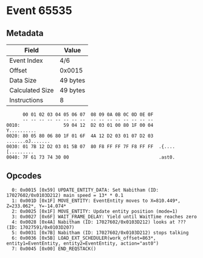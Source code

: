 # Event 65535

## Metadata

| Field           | Value    |
|-----------------|----------|
| Event Index     | 4/6      |
| Offset          | 0x0015   |
| Data Size       | 49 bytes |
| Calculated Size | 49 bytes |
| Instructions    | 8        |

```
      00 01 02 03 04 05 06 07  08 09 0A 0B 0C 0D 0E 0F
      -- -- -- -- -- -- -- --  -- -- -- -- -- -- -- --
0010:                59 04 12  D2 03 01 00 80 1F 00 04       Y..........
0020: 80 05 80 06 80 1F 01 6F  4A 12 D2 03 01 07 D2 03  .......oJ.......
0030: 01 7B 12 D2 03 01 5B 07  80 F8 FF FF 7F F8 FF FF  .{....[.........
0040: 7F 61 73 74 30 00                                 .ast0.          
```

## Opcodes

```
  0: 0x0015 [0x59] UPDATE_ENTITY_DATA: Set Nabitham (ID: 17027602/0x0103D212) main speed = 13* * 0.1
  1: 0x001D [0x1F] MOVE_ENTITY: EventEntity moves to X=810.449*, Z=233.062*, Y=-14.074*
  2: 0x0025 [0x1F] MOVE_ENTITY: Update entity position (mode=1)
  3: 0x0027 [0x6F] WAIT_FRAME_DELAY: Yield until WaitTime reaches zero
  4: 0x0028 [0x4A] Nabitham (ID: 17027602/0x0103D212) looks at ??? (ID: 17027591/0x0103D207)
  5: 0x0031 [0x7B] Nabitham (ID: 17027602/0x0103D212) stops talking
  6: 0x0036 [0x5B] LOAD_EXT_SCHEDULER(work_offset=863*, entity1=EventEntity, entity2=EventEntity, action="ast0")
  7: 0x0045 [0x00] END_REQSTACK()
```

